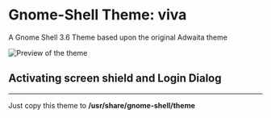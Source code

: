 Gnome-Shell Theme: viva
======================

A Gnome Shell 3.6 Theme based upon the original Adwaita theme

![Preview of the theme](https://github.com/vivaeltopo/gnome-shell-theme-viva/blob/master/Preview_small.png)

## Activating screen shield and Login Dialog ##
---
Just copy this theme to __/usr/share/gnome-shell/theme__
